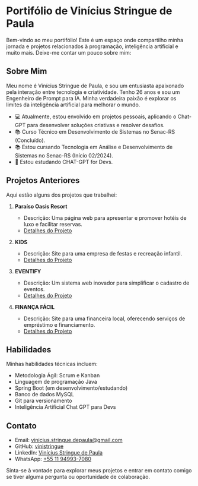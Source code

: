 # Portifólio de Vinícius Stringue de Paula

Bem-vindo ao meu portifólio! Este é um espaço onde compartilho minha jornada e projetos relacionados à programação, inteligência artificial e muito mais. Deixe-me contar um pouco sobre mim:

## Sobre Mim

Meu nome é Vinícius Stringue de Paula, e sou um entusiasta apaixonado pela interação entre tecnologia e criatividade. Tenho 26 anos e sou um Engenheiro de Prompt para IA. Minha verdadeira paixão é explorar os limites da inteligência artificial para melhorar o mundo.

- 💻 Atualmente, estou envolvido em projetos pessoais, aplicando o Chat-GPT para desenvolver soluções criativas e resolver desafios.
- 📚 Curso Técnico em Desenvolvimento de Sistemas no Senac-RS (Concluído).
- 📚 Estou cursando Tecnologia em Análise e Desenvolvimento de Sistemas no Senac-RS (Início 02/2024).
- 🌱 Estou estudando CHAT-GPT for Devs.

## Projetos Anteriores

Aqui estão alguns dos projetos que trabalhei:

1. **Paraíso Oasis Resort**
   - Descrição: Uma página web para apresentar e promover hotéis de luxo e facilitar reservas.
   - [Detalhes do Projeto](https://github.com/vinistringue/Hoteis-website)

2. **KIDS**
   - Descrição: Site para uma empresa de festas e recreação infantil.
   - [Detalhes do Projeto](https://github.com/vinistringue/Pagina-portifolio)

3. **EVENTIFY**
   - Descrição: Um sistema web inovador para simplificar o cadastro de eventos.
   - [Detalhes do Projeto](https://github.com/vinistringue/Eventify)

4. **FINANÇA FÁCIL**
   - Descrição: Site para uma financeira local, oferecendo serviços de empréstimo e financiamento.
   - [Detalhes do Projeto](https://github.com/vinistringue/Financeira-website)

## Habilidades

Minhas habilidades técnicas incluem:

- Metodologia Ágil: Scrum e Kanban
- Linguagem de programação Java
- Spring Boot (em desenvolvimento/estudando)
- Banco de dados MySQL
- Git para versionamento
- Inteligência Artificial Chat GPT para Devs

## Contato

- Email: [vinicius.stringue.depaula@gmail.com](mailto:vinicius.stringue.depaula@gmail.com)
- GitHub: [vinistringue](https://github.com/vinistringue)
- LinkedIn: [Vinícius Stringue de Paula](https://www.linkedin.com/in/vinicius-stringue-de-paula-810033150/)
- WhatsApp: [+55 11 94993-7080](https://api.whatsapp.com/send?phone=+5511949937080&text=Ol%C3%A1%2C+tudo+bom%3F+Vim+pelo+seu+Portif%C3%B3lio)

Sinta-se à vontade para explorar meus projetos e entrar em contato comigo se tiver alguma pergunta ou oportunidade de colaboração.
